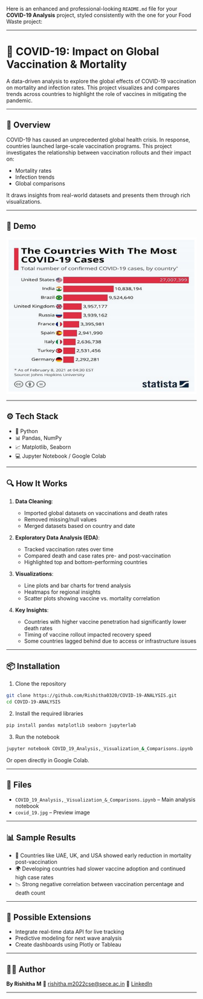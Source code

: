 


Here is an enhanced and professional-looking `README.md` file for your **COVID-19 Analysis** project, styled consistently with the one for your Food Waste project:

---


# 🦠 COVID-19: Impact on Global Vaccination & Mortality

A data-driven analysis to explore the global effects of COVID-19 vaccination on mortality and infection rates. This project visualizes and compares trends across countries to highlight the role of vaccines in mitigating the pandemic.

---

## 🧠 Overview

COVID-19 has caused an unprecedented global health crisis. In response, countries launched large-scale vaccination programs. This project investigates the relationship between vaccination rollouts and their impact on:

- Mortality rates
- Infection trends
- Global comparisons

It draws insights from real-world datasets and presents them through rich visualizations.

---

## 📸 Demo

![COVID-19 Analysis](covid_19.jpg) <!-- Replace with your own image if needed -->

---

## ⚙️ Tech Stack

- 🐍 Python
- 📊 Pandas, NumPy
- 📈 Matplotlib, Seaborn
- 💻 Jupyter Notebook / Google Colab

---

## 🔍 How It Works

1. **Data Cleaning**:
   - Imported global datasets on vaccinations and death rates
   - Removed missing/null values
   - Merged datasets based on country and date

2. **Exploratory Data Analysis (EDA)**:
   - Tracked vaccination rates over time
   - Compared death and case rates pre- and post-vaccination
   - Highlighted top and bottom-performing countries

3. **Visualizations**:
   - Line plots and bar charts for trend analysis
   - Heatmaps for regional insights
   - Scatter plots showing vaccine vs. mortality correlation

4. **Key Insights**:
   - Countries with higher vaccine penetration had significantly lower death rates
   - Timing of vaccine rollout impacted recovery speed
   - Some countries lagged behind due to access or infrastructure issues

---

## 📦 Installation

1. Clone the repository  
```bash
git clone https://github.com/Rishitha0320/COVID-19-ANALYSIS.git
cd COVID-19-ANALYSIS
````

2. Install the required libraries

```bash
pip install pandas matplotlib seaborn jupyterlab
```

3. Run the notebook

```bash
jupyter notebook COVID_19_Analysis,_Visualization_&_Comparisons.ipynb
```

Or open directly in Google Colab.

---

## 📁 Files

* `COVID_19_Analysis,_Visualization_&_Comparisons.ipynb` – Main analysis notebook
* `covid_19.jpg` – Preview image

---

## 📊 Sample Results

* 💉 Countries like UAE, UK, and USA showed early reduction in mortality post-vaccination
* 🌍 Developing countries had slower vaccine adoption and continued high case rates
* 📉 Strong negative correlation between vaccination percentage and death count

---

## 🚀 Possible Extensions

* Integrate real-time data API for live tracking
* Predictive modeling for next wave analysis
* Create dashboards using Plotly or Tableau

---

## 👩‍💻 Author

**By Rishitha M**
📧 [rishitha.m2022cse@sece.ac.in](mailto:rishitha.m2022cse@sece.ac.in)
🔗 [LinkedIn](https://linkedin.com/in/rishitha-m)


---






